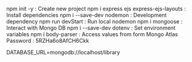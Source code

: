 npm init -y : Create new project
npm i express ejs express-ejs-layouts : Install dependencies
npm i --save-dev nodemon : Development dependency
npm run devStart : Run local nodemon
npm i mongoose : Interact with Mongo DB
npm i --save-dev dotenv : Set environment variables
npm i body-parser : Access values from form
Mongo Atlas Password : 5RZHa6o8AfCH6Ckk

DATABASE_URL=mongodb://localhost/library
